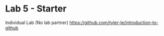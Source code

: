 # Lab 5 - Starter
Individual Lab (No lab partner)
https://github.com/tyler-le/introduction-to-github
